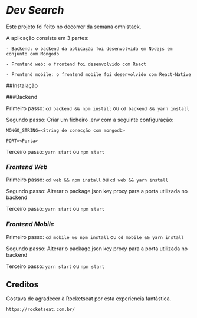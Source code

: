 # **_Dev Search_**

Este projeto foi feito no decorrer da semana omnistack.

A aplicação consiste em 3 partes:

    - Backend: o backend da aplicação foi desenvolvida em Nodejs em conjunto com Mongodb 
    
    - Frontend web: o frontend foi desenvolvido com React
    
    - Frontend mobile: o frontend mobile foi desenvolvido com React-Native
    
    
##Instalação

###Backend

Primeiro passo: 
`cd backend && npm install` ou `cd backend && yarn install`

Segundo passo:
Criar um ficheiro .env com a seguinte configuração:
```
MONGO_STRING=<String de conecção com mongodb>

PORT=<Porta>
```

Terceiro passo: ```yarn start``` ou ```npm start```

### _Frontend Web_

Primeiro passo: 
`cd web && npm install` ou `cd web && yarn install`

Segundo passo:
Alterar o package.json key proxy para a porta utilizada no backend

Terceiro passo: ```yarn start``` ou ```npm start```

### _Frontend Mobile_

Primeiro passo: 
`cd mobile && npm install` ou `cd mobile && yarn install`

Segundo passo:
Alterar o package.json key proxy para a porta utilizada no backend

Terceiro passo: ```yarn start``` ou ```npm start```




## Creditos

Gostava de agradecer à Rocketseat por esta experiencia fantástica.

`https://rocketseat.com.br/`
